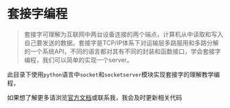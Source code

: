# 套接字编程

>    ​	套接字可理解为互联网中两台设备连接的两个端点，计算机从中读取和写入自己要发送的数据。
>    ​	套接字是TCP/IP体系下对运输层多路服用和多路分解的一个系统API，不同的语言都对其有不同的封装和函数接口，学会套接字编程，我们可以简单的实现一个server。

此目录下使用`python`语言中`socket`和`socketserver`模块实现套接字的理解教学编程，

如果想了解更多请浏览[官方文档](https://docs.python.org/3/library/socket.html?highlight=socket#module-socket)或联系我，我会及时更新相关代码

